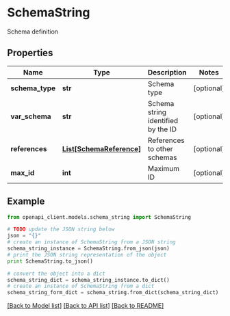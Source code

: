 # SchemaString

Schema definition

## Properties
Name | Type | Description | Notes
------------ | ------------- | ------------- | -------------
**schema_type** | **str** | Schema type | [optional] 
**var_schema** | **str** | Schema string identified by the ID | [optional] 
**references** | [**List[SchemaReference]**](SchemaReference.md) | References to other schemas | [optional] 
**max_id** | **int** | Maximum ID | [optional] 

## Example

```python
from openapi_client.models.schema_string import SchemaString

# TODO update the JSON string below
json = "{}"
# create an instance of SchemaString from a JSON string
schema_string_instance = SchemaString.from_json(json)
# print the JSON string representation of the object
print SchemaString.to_json()

# convert the object into a dict
schema_string_dict = schema_string_instance.to_dict()
# create an instance of SchemaString from a dict
schema_string_form_dict = schema_string.from_dict(schema_string_dict)
```
[[Back to Model list]](../ccloud/README.md#documentation-for-models) [[Back to API list]](../ccloud/README.md#documentation-for-api-endpoints) [[Back to README]](../ccloud/README.md)



